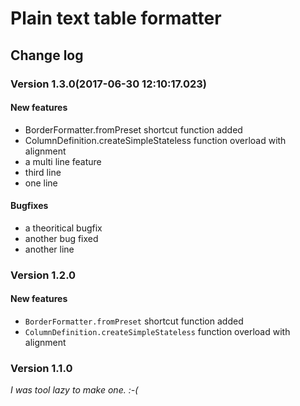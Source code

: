 # Plain text table formatter

## Change log

### Version 1.3.0(2017-06-30 12:10:17.023)

#### New features

- BorderFormatter.fromPreset shortcut function added
- ColumnDefinition.createSimpleStateless function overload with alignment
- a multi line feature
- third line
- one line

#### Bugfixes

- a theoritical bugfix
- another bug fixed
- another line

### Version 1.2.0

#### New features

-  `BorderFormatter.fromPreset` shortcut function added
- `ColumnDefinition.createSimpleStateless` function overload with alignment

### Version 1.1.0

*I was tool lazy to make one.  :-(*
